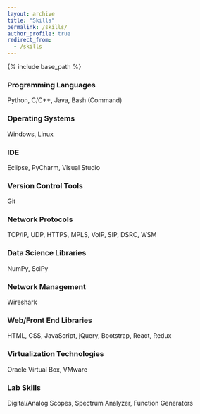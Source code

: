 ```yaml
---
layout: archive
title: "Skills"
permalink: /skills/
author_profile: true
redirect_from:
  - /skills
---
```


{% include base_path %}

### Programming Languages
Python, C/C++, Java, Bash (Command)

### Operating Systems
Windows, Linux

### IDE
Eclipse, PyCharm, Visual Studio

### Version Control Tools
Git

### Network Protocols
TCP/IP, UDP, HTTPS, MPLS, VoIP, SIP, DSRC, WSM

### Data Science Libraries
NumPy, SciPy

### Network Management
Wireshark

### Web/Front End Libraries
HTML, CSS, JavaScript, jQuery, Bootstrap, React, Redux

### Virtualization Technologies
Oracle Virtual Box, VMware

### Lab Skills
Digital/Analog Scopes, Spectrum Analyzer, Function Generators

